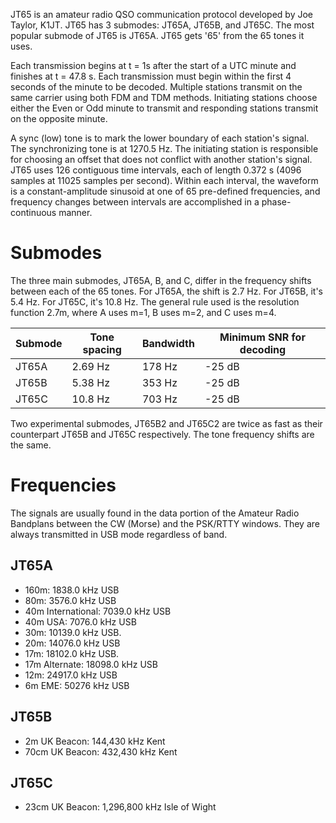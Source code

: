 JT65 is an amateur radio QSO communication protocol developed by Joe Taylor, K1JT. JT65 has 3 submodes: JT65A, JT65B, and JT65C. The most popular submode of JT65 is JT65A. JT65 gets '65' from the 65 tones it uses.

Each transmission begins at t = 1s after the start of a UTC minute and finishes at t = 47.8 s. Each transmission must begin within the first 4 seconds of the minute to be decoded. Multiple stations transmit on the same carrier using both FDM and TDM methods. Initiating stations choose either the Even or Odd minute to transmit and responding stations transmit on the opposite minute.

A sync (low) tone is to mark the lower boundary of each station's signal. The synchronizing tone is at 1270.5 Hz. The initiating station is responsible for choosing an offset that does not conflict with another station's signal. JT65 uses 126 contiguous time intervals, each of length 0.372 s (4096 samples at 11025 samples per second). Within each interval, the waveform is a constant-amplitude sinusoid at one of 65 pre-defined frequencies, and frequency changes between intervals are accomplished in a phase-continuous manner.

# Submodes
The three main submodes, JT65A, B, and C, differ in the frequency shifts between each of the 65 tones. For JT65A, the shift is 2.7 Hz. For JT65B, it's 5.4 Hz. For JT65C, it's 10.8 Hz. The general rule used is the resolution function 2.7m, where A uses m=1, B uses m=2, and C uses m=4.

| Submode | Tone spacing | Bandwidth | Minimum SNR for decoding |
|---|---|---|---|
| JT65A | 2.69 Hz | 178 Hz | -25 dB |
| JT65B | 5.38 Hz | 353 Hz | -25 dB |
| JT65C | 10.8 Hz | 703 Hz | -25 dB |

Two experimental submodes, JT65B2 and JT65C2 are twice as fast as their counterpart JT65B and JT65C respectively. The tone frequency shifts are the same.

# Frequencies
The signals are usually found in the data portion of the Amateur Radio Bandplans between the CW (Morse) and the PSK/RTTY windows. They are always transmitted in USB mode regardless of band.

## JT65A
- 160m: 1838.0 kHz USB
- 80m: 3576.0 kHz USB
- 40m International: 7039.0 kHz USB
- 40m USA: 7076.0 kHz USB
- 30m: 10139.0 kHz USB.
- 20m: 14076.0 kHz USB
- 17m: 18102.0 kHz USB.
- 17m Alternate: 18098.0 kHz USB
- 12m: 24917.0 kHz USB
- 6m EME: 50276 kHz USB

## JT65B
- 2m UK Beacon: 144,430 kHz Kent
- 70cm UK Beacon: 432,430 kHz Kent

## JT65C
- 23cm UK Beacon: 1,296,800 kHz Isle of Wight